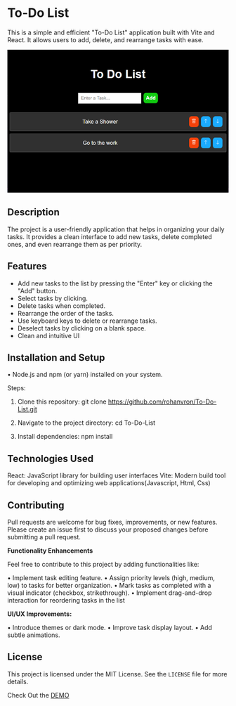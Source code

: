 # To-Do List

This is a simple and efficient "To-Do List" application built with Vite and React. It allows users to add, delete, and rearrange tasks with ease.

<p align="center">
  <img  src="./src/assets/ui.PNG">
</p>

## Description
The project is a user-friendly application that helps in organizing your daily tasks. It provides a clean interface to add new tasks, delete completed ones, and even rearrange them as per priority.

## Features
- Add new tasks to the list by pressing the "Enter" key or clicking the "Add" button.
- Select tasks by clicking.
- Delete tasks when completed.
- Rearrange the order of the tasks.
- Use keyboard keys to delete or rearrange tasks.
- Deselect tasks by clicking on a blank space.
- Clean and intuitive UI

## Installation and Setup

• Node.js and npm (or yarn) installed on your system.

Steps:

1. Clone this repository:
    git clone https://github.com/rohanvron/To-Do-List.git

2. Navigate to the project directory: 
    cd To-Do-List

3. Install dependencies:
    npm install

## Technologies Used

React: JavaScript library for building user interfaces
Vite: Modern build tool for developing and optimizing web applications(Javascript, Html, Css)

## Contributing

Pull requests are welcome for bug fixes, improvements, or new features. Please create an issue first to discuss your proposed changes before submitting a pull request.

**Functionality Enhancements**

Feel free to contribute to this project by adding functionalities like:

• Implement task editing feature.
• Assign priority levels (high, medium, low) to tasks for better organization.
• Mark tasks as completed with a visual indicator (checkbox, strikethrough).
• Implement drag-and-drop interaction for reordering tasks in the list

**UI/UX Improvements:**

• Introduce themes or dark mode.
• Improve task display layout.
• Add subtle animations.

## License

This project is licensed under the MIT License. See the `LICENSE` file for more details.

Check Out the <a href="https://rohanvron.github.io/To-Do-List/"> DEMO </a>